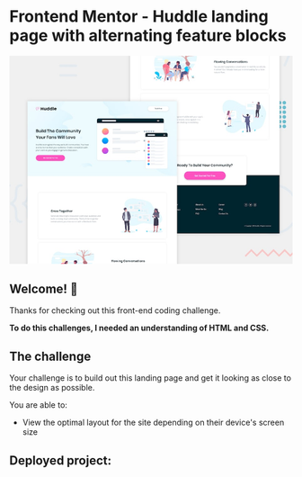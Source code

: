 # Frontend Mentor - Huddle landing page with alternating feature blocks

![Design preview for the Huddle landing page with alternating feature blocks coding challenge](./design/desktop-preview.jpg)

## Welcome! 👋

Thanks for checking out this front-end coding challenge.



**To do this challenges, I needed an understanding of HTML and CSS.**

## The challenge

Your challenge is to build out this landing page and get it looking as close to the design as possible.



You are able to: 

- View the optimal layout for the site depending on their device's screen size

## Deployed project:
